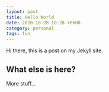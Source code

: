```yaml
---
layout: post
title: Hello World
date: 2020-10-28 10:28 +0600
category: personal
tags: fun
---
```


Hi there, this is a post on my Jekyll site.

## What else is here?

More stuff...
